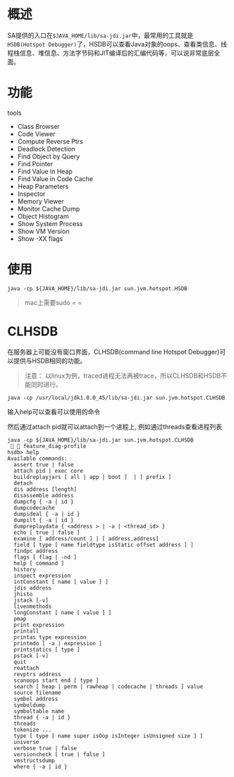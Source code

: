 # 概述

SA提供的入口在`$JAVA_HOME/lib/sa-jdi.jar`中，最常用的工具就是`HSDB(Hotspot Debugger)`了，HSDB可以查看Java对象的oops、查看类信息、线程栈信息、堆信息、方法字节码和JIT编译后的汇编代码等，可以说非常底层全面。





# 功能



tools

* Class Browser
* Code Viewer
* Compute Reverse Ptrs
* Deadlock Detection
* Find Object by Query
* Find Pointer
* Find Value in Heap
* Find Value in Code Cache
* Heap Parameters
* Inspector
* Memory Viewer
* Monitor Cache Dump
* Object Histogram
* Show System Process
* Show VM Version
* Show -XX flags



# 使用



```Shell
java -cp ${JAVA_HOME}/lib/sa-jdi.jar sun.jvm.hotspot.HSDB
```

> mac上需要sudo = =





# CLHSDB



在服务器上可能没有窗口界面，CLHSDB(command line Hotspot Debugger)可以提供与HSDB相同的功能。

> 注意： 以linux为例，traced进程无法再被trace，所以CLHSDB和HSDB不能同时进行。



```shell
java -cp /usr/local/jdk1.8.0_45/lib/sa-jdi.jar sun.jvm.hotspot.CLHSDB
```

输入help可以查看可以使用的命令

然后通过attach pid就可以attach到一个进程上, 例如通过threads查看进程列表



```shell
java -cp ${JAVA_HOME}/lib/sa-jdi.jar sun.jvm.hotspot.CLHSDB                                 feature_diag-profile
hsdb> help
Available commands:
  assert true | false
  attach pid | exec core
  buildreplayjars [ all | app | boot ]  | [ prefix ]
  detach
  dis address [length]
  disassemble address
  dumpcfg { -a | id }
  dumpcodecache
  dumpideal { -a | id }
  dumpilt { -a | id }
  dumpreplaydata { <address > | -a | <thread_id> }
  echo [ true | false ]
  examine [ address/count ] | [ address,address]
  field [ type [ name fieldtype isStatic offset address ] ]
  findpc address
  flags [ flag | -nd ]
  help [ command ]
  history
  inspect expression
  intConstant [ name [ value ] ]
  jdis address
  jhisto
  jstack [-v]
  livenmethods
  longConstant [ name [ value ] ]
  pmap
  print expression
  printall
  printas type expression
  printmdo [ -a | expression ]
  printstatics [ type ]
  pstack [-v]
  quit
  reattach
  revptrs address
  scanoops start end [ type ]
  search [ heap | perm | rawheap | codecache | threads ] value
  source filename
  symbol address
  symboldump
  symboltable name
  thread { -a | id }
  threads
  tokenize ...
  type [ type [ name super isOop isInteger isUnsigned size ] ]
  universe
  verbose true | false
  versioncheck [ true | false ]
  vmstructsdump
  where { -a | id }
```






